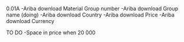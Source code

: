 0.01A
-Ariba download Material Group number
    -Ariba download Group name (doing)
-Ariba download Country
-Ariba download Price
    -Ariba download Currency
 
TO DO
-Space in price when 20 000